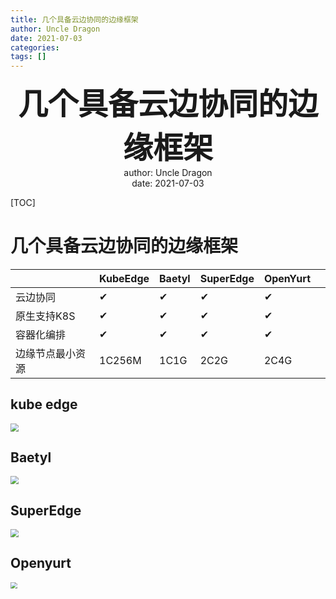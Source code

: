 ```yaml
---
title: 几个具备云边协同的边缘框架
author: Uncle Dragon
date: 2021-07-03
categories: 
tags: []
---
```


<div align='center' ><b><font size='70'> 几个具备云边协同的边缘框架 </font></b></div>























<center> author: Uncle Dragon </center>


<center>   date: 2021-07-03 </center>


<div STYLE="page-break-after: always;"></div>

[TOC]

<div STYLE="page-break-after: always;"></div>


# 几个具备云边协同的边缘框架

|                | KubeEdge | Baetyl | SuperEdge | OpenYurt |     |
| -------------- | -------- | ------ | -------- | --------- | ---- |
| 云边协同 | ✔ | ✔ | ✔ | ✔ |  |
| 原生支持K8S     | ✔        | ✔   | ✔ | ✔ |  |
| 容器化编排      | ✔        |  ✔     | ✔ | ✔ | |
| 边缘节点最小资源 | 1C256M | 1C1G | 2C2G | 2C4G     |     |



## kube edge 

 <img src="https://cdn.jsdelivr.net/gh/vinloong/imgchr@latest/notes/img/202201191026580.png" style="zoom:80%;" />



## Baetyl

 <img src="https://cdn.jsdelivr.net/gh/vinloong/imgchr@latest/notes/img/202201191027896.png" style="zoom:80%;" />



## SuperEdge

 <img src="https://cdn.jsdelivr.net/gh/vinloong/imgchr@latest/notes/img/202201191027539.png" style="zoom:80%;" />



## Openyurt



 <img src="https://cdn.jsdelivr.net/gh/vinloong/imgchr@latest/notes/img/202201191028449.png" style="zoom: 67%;" />
